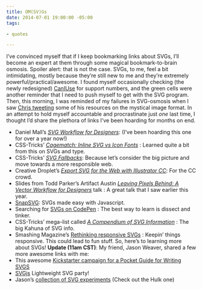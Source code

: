```yaml
---
title: OM(SV)Gs
date: 2014-07-01 19:00:00 -05:00
tags:

- quotes

---
```


I’ve convinced myself that if I keep bookmarking links about SVGs, I’ll become an expert at them through some magical bookmark-to-brain osmosis. Spoiler alert: that is not the case. SVGs, to me, feel a bit intimidating, mostly because they’re still new to me and they’re extremely powerful/practical/awesome. I found myself occasionally checking (the newly redesigned) [CanIUse](https://caniuse.com/#search=svg) for support numbers, and the green cells were another reminder that I need to push myself to get with the SVG program.
Then, this morning, I was reminded of my failures in SVG-osmosis when I saw [Chris tweeting](https://twitter.com/chriscoyier/status/491570066366791680) some of his resources on the mystical image format. In an attempt to hold myself accountable and procrastinate just *one* last time, I thought I’d share the plethora of links I’ve been hoarding for months on end.
* Daniel Mall’s [_SVG Workflow for Designers_](https://danielmall.com/articles/svg-workflow-for-designers/): (I’ve been hoarding this one for over a year now!)
* CSS-Tricks’ [_Cagematch: Inline SVG vs Icon Fonts_](https://css-tricks.com/icon-fonts-vs-svg/) : Learned quite a bit from this on SVGs and type.
* CSS-Tricks’ [_SVG Fallbacks_](https://css-tricks.com/svg-fallbacks/): Because let’s consider the big picture and move towards a more responsible web.
* Creative Droplet’s [_Export SVG for the Web with Illustrator CC_](https://creativedroplets.com/export-svg-for-the-web-with-illustrator-cc/): For the CC crowd.
* Slides from Todd Parker’s Artifact Austin [_Leaving Pixels Behind: A Vector Workflow for Designers_](https://filamentgroup.com/lab/artifact-austin-svg-workflow.html) talk : A great talk that I saw earlier this year.
* [SnapSVG](https://snapsvg.io/): SVGs made easy with Javascript.
* Searching for [SVGs on CodePen](https://codepen.io/search/?q=svg&limit=all&order=&depth=everything&show_forks=false&page=2) : The best way to learn is dissect and tinker.
* CSS-Tricks’ mega-list called [_A Compendium of SVG Information_](https://css-tricks.com/mega-list-svg-information/) : The big Kahuna of SVG info.
* Smashing Magazine’s [Rethinking responsive SVGs](https://www.smashingmagazine.com/2014/03/05/rethinking-responsive-svg/) : Keepin’ things responsive. This could lead to fun stuff.
So, here’s to learning more about SVGs!
**Update (11am CST)**: My friend, Jason Weaver, shared a few more awesome links with me:
* This awesome [Kickstarter campaign for a Pocket Guide for Writing SVGS](https://www.kickstarter.com/projects/1207904509/pocket-guide-to-writing-svg)
* [SVGjs](https://www.svgjs.com/) Lightweight SVG party!
* Jason’s [collection of SVG experiments](https://codepen.io/collection/hzyxu/) (Check out the Hulk one)